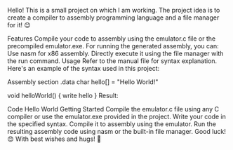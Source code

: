 Hello!
This is a small project on which I am working. The project idea is to create a compiler to assembly programming language and a file manager for it! 😊

Features
Compile your code to assembly using the emulator.c file or the precompiled emulator.exe.
For running the generated assembly, you can:
Use nasm for x86 assembly.
Directly execute it using the file manager with the run command.
Usage
Refer to the manual file for syntax explanation. Here's an example of the syntax used in this project:

Assembly
section .data
char hello[] = "Hello World!"

void helloWorld() {
    write hello
}
Result:

Code
Hello World
Getting Started
Compile the emulator.c file using any C compiler or use the emulator.exe provided in the project.
Write your code in the specified syntax.
Compile it to assembly using the emulator.
Run the resulting assembly code using nasm or the built-in file manager.
Good luck! 😊
With best wishes and hugs! 🤗
